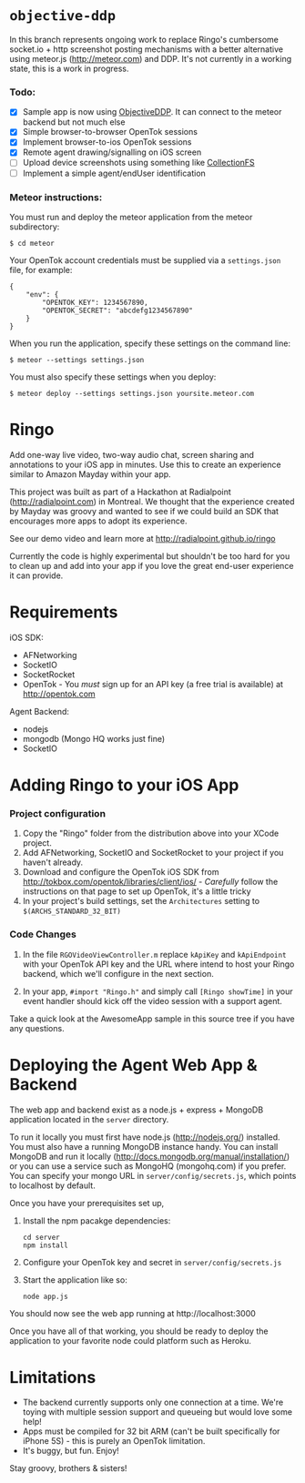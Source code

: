 `objective-ddp`
===============

In this branch represents ongoing work to replace Ringo's cumbersome socket.io + http screenshot posting mechanisms with a better alternative using meteor.js (http://meteor.com) and DDP. It's not currently in a working state, this is a work in progress.

### Todo:

- [x] Sample app is now using [ObjectiveDDP](https://github.com/boundsj/ObjectiveDDP). It can connect to the meteor backend but not much else
- [x] Simple browser-to-browser OpenTok sessions
- [x] Implement browser-to-ios OpenTok sessions
- [x] Remote agent drawing/signalling on iOS screen
- [ ] Upload device screenshots using something like [CollectionFS](https://github.com/CollectionFS/Meteor-CollectionFS)
- [ ] Implement a simple agent/endUser identification

### Meteor instructions:

You must run and deploy the meteor application from the meteor subdirectory:

```
$ cd meteor
```

Your OpenTok account credentials must be supplied via a ```settings.json``` file, for example:

```
{
    "env": {
        "OPENTOK_KEY": 1234567890,
        "OPENTOK_SECRET": "abcdefg1234567890"
    }
}
```

When you run the application, specify these settings on the command line:

```
$ meteor --settings settings.json
```

You must also specify these settings when you deploy:

```
$ meteor deploy --settings settings.json yoursite.meteor.com
```

Ringo
============

Add one-way live video, two-way audio chat, screen sharing and annotations to your iOS app in minutes.
Use this to create an experience similar to Amazon Mayday within your app.

This project was built as part of a Hackathon at Radialpoint (http://radialpoint.com) in Montreal. We thought
that the experience created by Mayday was groovy and wanted to see if we could build an SDK that encourages
more apps to adopt its experience.

See our demo video and learn more at http://radialpoint.github.io/ringo

Currently the code is highly experimental but shouldn't be too hard for you to clean up
and add into your app if you love the great end-user experience it can provide.

Requirements
============

iOS SDK:
 * AFNetworking
 * SocketIO
 * SocketRocket
 * OpenTok - You *must* sign up for an API key (a free trial is available) at http://opentok.com

Agent Backend:
 * nodejs
 * mongodb (Mongo HQ works just fine)
 * SocketIO

Adding Ringo to your iOS App
===========

### Project configuration

1. Copy the "Ringo" folder from the distribution above into your XCode project.
2. Add AFNetworking, SocketIO and SocketRocket to your project if you haven't already.
3. Download and configure the OpenTok iOS SDK from http://tokbox.com/opentok/libraries/client/ios/ - *Carefully* follow the instructions on that page to set up OpenTok, it's a little tricky
4. In your project's build settings, set the `Architectures` setting to `$(ARCHS_STANDARD_32_BIT)`

### Code Changes

1. In the file `RGOVideoViewController.m` replace `kApiKey` and `kApiEndpoint` with your OpenTok API key and the URL where intend to host your Ringo backend, which we'll configure in the next section.

2. In your app, `#import "Ringo.h"` and simply call `[Ringo showTime]` in your event handler should kick off the video session with a support agent.

Take a quick look at the AwesomeApp sample in this source tree if you have any questions.

Deploying the Agent Web App & Backend
===========

The web app and backend exist as a node.js + express + MongoDB application located in the `server` directory.

To run it locally you must first have node.js (http://nodejs.org/) installed. You must also have a  running MongoDB instance handy. You can install MongoDB and run it locally (http://docs.mongodb.org/manual/installation/) or you can use a service such as MongoHQ (mongohq.com) if you prefer. You can specify your mongo URL in `server/config/secrets.js`, which points to localhost by default.

Once you have your prerequisites set up,

1. Install the npm pacakge dependencies:

    ```
    cd server
    npm install
    ```
2. Configure your OpenTok key and secret in `server/config/secrets.js`
3. Start the application like so:
    ```
    node app.js
    ```

You should now see the web app running at http://localhost:3000

Once you have all of that working, you should be ready to deploy the application to your favorite node could platform such as Heroku.


Limitations
===========

* The backend currently supports only one connection at a time. We're toying with multiple session support and queueing but would love some help!
* Apps must be compiled for 32 bit ARM (can't be built specifically for iPhone 5S) - this is purely an OpenTok limitation.
* It's buggy, but fun. Enjoy!


Stay groovy, brothers & sisters!
